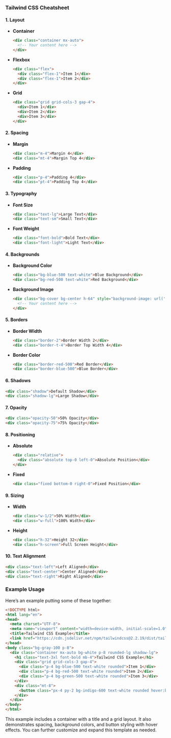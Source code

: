 ### Tailwind CSS Cheatsheet

#### 1. **Layout**

- **Container**

  ```html
  <div class="container mx-auto">
    <!-- Your content here -->
  </div>
  ```

- **Flexbox**

  ```html
  <div class="flex">
    <div class="flex-1">Item 1</div>
    <div class="flex-1">Item 2</div>
  </div>
  ```

- **Grid**

  ```html
  <div class="grid grid-cols-3 gap-4">
    <div>Item 1</div>
    <div>Item 2</div>
    <div>Item 3</div>
  </div>
  ```

#### 2. **Spacing**

- **Margin**

  ```html
  <div class="m-4">Margin 4</div>
  <div class="mt-4">Margin Top 4</div>
  ```

- **Padding**

  ```html
  <div class="p-4">Padding 4</div>
  <div class="pt-4">Padding Top 4</div>
  ```

#### 3. **Typography**

- **Font Size**

  ```html
  <div class="text-lg">Large Text</div>
  <div class="text-sm">Small Text</div>
  ```

- **Font Weight**

  ```html
  <div class="font-bold">Bold Text</div>
  <div class="font-light">Light Text</div>
  ```

#### 4. **Backgrounds**

- **Background Color**

  ```html
  <div class="bg-blue-500 text-white">Blue Background</div>
  <div class="bg-red-500 text-white">Red Background</div>
  ```

- **Background Image**

  ```html
  <div class="bg-cover bg-center h-64" style="background-image: url('path/to/image.jpg');">
    <!-- Your content here -->
  </div>
  ```

#### 5. **Borders**

- **Border Width**

  ```html
  <div class="border-2">Border Width 2</div>
  <div class="border-t-4">Border Top Width 4</div>
  ```

- **Border Color**

  ```html
  <div class="border-red-500">Red Border</div>
  <div class="border-blue-500">Blue Border</div>
  ```

#### 6. **Shadows**

  ```html
  <div class="shadow">Default Shadow</div>
  <div class="shadow-lg">Large Shadow</div>
  ```

#### 7. **Opacity**

  ```html
  <div class="opacity-50">50% Opacity</div>
  <div class="opacity-75">75% Opacity</div>
  ```

#### 8. **Positioning**

- **Absolute**

  ```html
  <div class="relative">
    <div class="absolute top-0 left-0">Absolute Position</div>
  </div>
  ```

- **Fixed**

  ```html
  <div class="fixed bottom-0 right-0">Fixed Position</div>
  ```

#### 9. **Sizing**

- **Width**

  ```html
  <div class="w-1/2">50% Width</div>
  <div class="w-full">100% Width</div>
  ```

- **Height**

  ```html
  <div class="h-32">Height 32</div>
  <div class="h-screen">Full Screen Height</div>
  ```

#### 10. **Text Alignment**

  ```html
  <div class="text-left">Left Aligned</div>
  <div class="text-center">Center Aligned</div>
  <div class="text-right">Right Aligned</div>
  ```

### Example Usage

Here’s an example putting some of these together:

```html
<!DOCTYPE html>
<html lang="en">
<head>
  <meta charset="UTF-8">
  <meta name="viewport" content="width=device-width, initial-scale=1.0">
  <title>Tailwind CSS Example</title>
  <link href="https://cdn.jsdelivr.net/npm/tailwindcss@2.2.19/dist/tailwind.min.css" rel="stylesheet">
</head>
<body class="bg-gray-100 p-8">
  <div class="container mx-auto bg-white p-8 rounded-lg shadow-lg">
    <h1 class="text-3xl font-bold mb-4">Tailwind CSS Example</h1>
    <div class="grid grid-cols-3 gap-4">
      <div class="p-4 bg-blue-500 text-white rounded">Item 1</div>
      <div class="p-4 bg-red-500 text-white rounded">Item 2</div>
      <div class="p-4 bg-green-500 text-white rounded">Item 3</div>
    </div>
    <div class="mt-8">
      <button class="px-4 py-2 bg-indigo-600 text-white rounded hover:bg-indigo-800">Click Me</button>
    </div>
  </div>
</body>
</html>
```

This example includes a container with a title and a grid layout. It also demonstrates spacing, background colors, and button styling with hover effects. You can further customize and expand this template as needed.